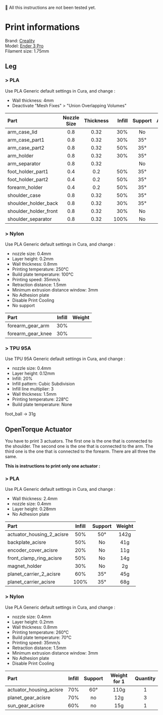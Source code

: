 🚨 All this instructions are not been tested yet.

# Print informations

Brand: [Creality](https://www.creality3dofficial.com/)  
Model: [Ender 3 Pro](https://www.creality3dofficial.com/products/creality-ender-3-pro-3d-printer/)      
Filament size: 1.75mm       


## **Leg**
### > PLA
Use PLA Generic default settings in Cura, and change :
- Wall thickness: 4mm   
- Deactivate "Mesh Fixes" > "Union Overlapping Volumes"

| Part | Nozzle Size | Thickness | Infill | Support | Adhesion | Weight |
|:----|:------:|:-------:|------:|:-------:|:------:|------:|
| arm_case_lid | 0.8 | 0.32 | 30% | No | No | 74g |
| arm_case_part1 | 0.8 | 0.32 | 30% | 35° | No | 371g |
| arm_case_part2 | 0.8 | 0.32 | 50% | 35° | No | 281g |
| arm_holder | 0.8 | 0.32 | 30% | 35° | No | 369g |
| arm_separator | 0.8 | 0.32 |  | No | No |  |
| foot_holder_part1 | 0.4 | 0.2 | 50% | 35° | No | 23g |
| foot_holder_part2 | 0.4 | 0.2 | 50% | 35° | No | 22g |
| forearm_holder | 0.4 | 0.2 | 50% | 35° | No | 100g |
| shoulder_case | 0.8 | 0.32 | 50% | 35° | Yes | 576g |
| shoulder_holder_back | 0.8 | 0.32 | 30% | 35° | No | 354g |
| shoulder_holder_front | 0.8 | 0.32 | 30% | No | No | 146g |
| shoulder_separator | 0.8 | 0.32 | 100% | No | No | 40g |

### > Nylon
Use PLA Generic default settings in Cura, and change :
- nozzle size: 0.4mm
- Layer height: 0.2mm
- Wall thickness: 0.8mm
- Printing temperature: 250°C
- Build plate temperature: 100°C
- Printing speed: 35mm/s
- Retraction distance: 1.5mm
- Minimum extrusion distance window: 3mm
- No Adhesion plate
- Disable Print Cooling
- No support

| Part | Infill | Weight |
|:-----|:------:|:------:|
| forearm_gear_arm | 30% |  |
| forearm_gear_knee | 30% |  |

### > TPU 95A
Use TPU 95A Generic default settings in Cura, and change :
- nozzle size: 0.4mm
- Layer height: 0.12mm
- Infill: 20%
- Infill pattern: Cubic Subdivision
- Infill line multiplier: 3
- Wall thickness: 1.5mm
- Printing temperature: 228°C
- Build plate temperature: None

foot_ball -> 31g

## **OpenTorque Actuator**
You have to print 3 actuators. The first one is the one that is connected to the shoulder. The second one is the one that is connected to the arm. The third one is the one that is connected to the forearm. There are all three the same.

**This is instructions to print only one actuator :**

### > PLA
Use PLA Generic default settings in Cura, and change :
- Wall thickness: 2.4mm
- nozzle size: 0.4mm
- Layer height: 0.28mm
- No Adhesion plate

| Part | Infill | Support | Weight |
|:-----|:------:|:-------:|:------:|
| actuator_housing_2_acisre | 50% | 50° | 142g |
| backplate_acisre | 50% | No | 41g |
| encoder_cover_acisre | 20% | No | 11g |
| front_clamp_ring_acisre | 50% | No | 14g |
| magnet_holder | 30% | No | 2g |
| planet_carrier_2_acisre | 60% | 35° | 45g |
| planet_carrier_acisre | 100% | 35° | 68g |

### > Nylon
Use PLA Generic default settings in Cura, and change :
- nozzle size: 0.4mm
- Layer height: 0.2mm
- Wall thickness: 0.8mm
- Printing temperature: 260°C
- Build plate temperature: 70°C
- Printing speed: 35mm/s
- Retraction distance: 1.5mm
- Minimum extrusion distance window: 3mm
- No Adhesion plate
- Disable Print Cooling

| Part | Infill | Support | Weight for 1 | Quantity |
|:-----|:------:|:------:|:------:|:--------:|
| actuator_housing_acisre | 70% | 60° | 110g | 1 |
| planet_gear_acisre | 70% | no | 12g | 3 |
| sun_gear_acisre | 60% | no | 15g | 1 |
